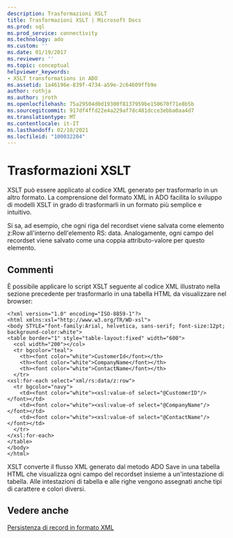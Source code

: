```yaml
---
description: Trasformazioni XSLT
title: Trasformazioni XSLT | Microsoft Docs
ms.prod: sql
ms.prod_service: connectivity
ms.technology: ado
ms.custom: ''
ms.date: 01/19/2017
ms.reviewer: ''
ms.topic: conceptual
helpviewer_keywords:
- XSLT transformations in ADO
ms.assetid: 1a46196e-839f-4734-a59e-2c64609ffb9e
author: rothja
ms.author: jroth
ms.openlocfilehash: 75a29504d0d19300f8137959be150670f71e8b5b
ms.sourcegitcommit: 917df4ffd22e4a229af7dc481dcce3ebba0aa4d7
ms.translationtype: MT
ms.contentlocale: it-IT
ms.lasthandoff: 02/10/2021
ms.locfileid: "100032204"
---
```

# <a name="xslt-transformations"></a>Trasformazioni XSLT
XSLT può essere applicato al codice XML generato per trasformarlo in un altro formato. La comprensione del formato XML in ADO facilita lo sviluppo di modelli XSLT in grado di trasformarli in un formato più semplice e intuitivo.  
  
 Si sa, ad esempio, che ogni riga del recordset viene salvata come elemento z:Row all'interno dell'elemento RS: data. Analogamente, ogni campo del recordset viene salvato come una coppia attributo-valore per questo elemento.  
  
## <a name="remarks"></a>Commenti  
 È possibile applicare lo script XSLT seguente al codice XML illustrato nella sezione precedente per trasformarlo in una tabella HTML da visualizzare nel browser:  
  
```  
<?xml version="1.0" encoding="ISO-8859-1"?>  
<html xmlns:xsl="http://www.w3.org/TR/WD-xsl">  
<body STYLE="font-family:Arial, helvetica, sans-serif; font-size:12pt; background-color:white">  
<table border="1" style="table-layout:fixed" width="600">  
  <col width="200"></col>  
  <tr bgcolor="teal">  
    <th><font color="white">CustomerId</font></th>  
    <th><font color="white">CompanyName</font></th>  
    <th><font color="white">ContactName</font></th>  
  </tr>  
<xsl:for-each select="xml/rs:data/z:row">  
  <tr bgcolor="navy">  
    <td><font color="white"><xsl:value-of select="@CustomerID"/></font></td>  
    <td><font color="white"><xsl:value-of select="@CompanyName"/></font></td>  
    <td><font color="white"><xsl:value-of select="@ContactName"/></font></td>   
  </tr>  
</xsl:for-each>  
</table>  
</body>  
</html>  
```  
  
 XSLT converte il flusso XML generato dal metodo ADO Save in una tabella HTML che visualizza ogni campo del recordset insieme a un'intestazione di tabella. Alle intestazioni di tabella e alle righe vengono assegnati anche tipi di carattere e colori diversi.  
  
## <a name="see-also"></a>Vedere anche  
 [Persistenza di record in formato XML](./persisting-records-in-xml-format.md)